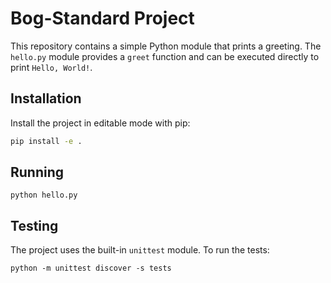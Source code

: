 # Bog-Standard Project

This repository contains a simple Python module that prints a greeting. The
`hello.py` module provides a `greet` function and can be executed directly to
print `Hello, World!`.

## Installation

Install the project in editable mode with pip:

```bash
pip install -e .
```

## Running

```
python hello.py
```

## Testing

The project uses the built-in `unittest` module. To run the tests:

```
python -m unittest discover -s tests
```
